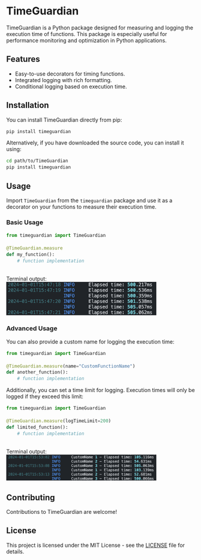 
# TimeGuardian

TimeGuardian is a Python package designed for measuring and logging the execution time of functions. This package is especially useful for performance monitoring and optimization in Python applications.

## Features

- Easy-to-use decorators for timing functions.
- Integrated logging with rich formatting.
- Conditional logging based on execution time.

## Installation

You can install TimeGuardian directly from pip:

```bash
pip install timeguardian
```

Alternatively, if you have downloaded the source code, you can install it using:

```bash
cd path/to/TimeGuardian
pip install timeguardian
```

## Usage

Import `TimeGuardian` from the `timeguardian` package and use it as a decorator on your functions to measure their execution time.

### Basic Usage

```python
from timeguardian import TimeGuardian

@TimeGuardian.measure
def my_function():
    # function implementation
```

<br>
Terminal output:<br>
<img
  src="docs/images/Screenshot1.png"
  alt="Alt text"
  title="Optional title"
  style="display: inline-block; margin: 0 auto; max-width: 400px">

### Advanced Usage

You can also provide a custom name for logging the execution time:

```python
from timeguardian import TimeGuardian

@TimeGuardian.measure(name="CustomFunctionName")
def another_function():
    # function implementation
```

Additionally, you can set a time limit for logging. Execution times will only be logged if they exceed this limit:

```python
from timeguardian import TimeGuardian

@TimeGuardian.measure(logTimeLimit=200)
def limited_function():
    # function implementation
```

<br>
Terminal output:<br>
<img
  src="docs/images/Screenshot2.png"
  alt="Alt text"
  title="Optional title"
  style="display: inline-block; margin: 0 auto; max-width: 400px">

## Contributing

Contributions to TimeGuardian are welcome!

## License

This project is licensed under the MIT License - see the [LICENSE](LICENSE) file for details.


